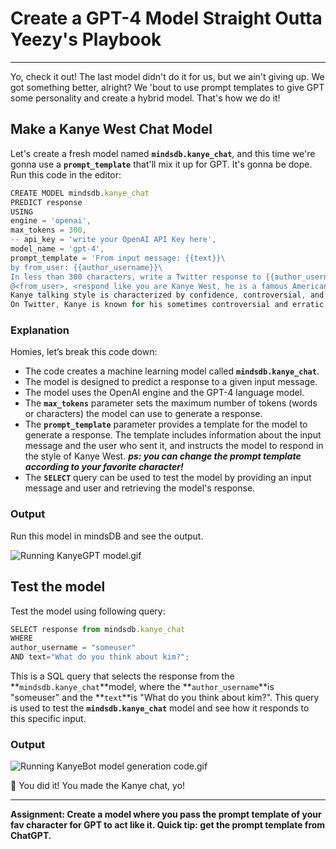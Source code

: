 # Create a GPT-4 Model Straight Outta Yeezy's Playbook
---
Yo, check it out! The last model didn't do it for us, but we ain't giving up. We got something better, alright? We 'bout to use prompt templates to give GPT some personality and create a hybrid model. That's how we do it!

## **Make a Kanye West Chat Model**

Let's create a fresh model named **`mindsdb.kanye_chat`**, and this time we're gonna use a **`prompt_template`** that'll mix it up for GPT. It's gonna be dope. Run this code in the editor:

```jsx
CREATE MODEL mindsdb.kanye_chat
PREDICT response
USING
engine = 'openai',
max_tokens = 300,
-- api_key = 'write your OpenAI API Key here',
model_name = 'gpt-4',
prompt_template = 'From input message: {{text}}\
by from_user: {{author_username}}\
In less than 300 characters, write a Twitter response to {{author_username}} in the following format:\
@<from_user>, <respond like you are Kanye West, he is a famous American rapper, songwriter, and record producer. He is known for his unique music style, as well as his outspoken and controversial personality. Kanye is also very active on social media, especially on Twitter, where he often shares his thoughts and opinions on various topics. Kayne west may use strong and offensive language.
Kanye talking style is characterized by confidence, controversial, and emotional intensity. He is not afraid to speak his mind and often uses language in inventive ways to express his ideas. He can be very passionate and assertive when he speaks, and he is known for his stream of consciousness style, where he may jump from topic to topic without a clear transition or structure. Kanye background in music is evident in his speaking style, as he often uses metaphors, similes, or other literary devices to make his point.
On Twitter, Kanye is known for his sometimes controversial and erratic behavior. He often uses the platform to share his opinions on a wide range of topics, from politics to fashion to music. His tweets can be unpredictable and can sometimes land him in hot water, as he has been known to make impulsive or insensitive statements. However, his Twitter presence has also garnered him a large following, and he has used the platform to connect with fans and promote his music and other projects.'
```

### Explanation

Homies, let’s break this code down:

- The code creates a machine learning model called **`mindsdb.kanye_chat`**.
- The model is designed to predict a response to a given input message.
- The model uses the OpenAI engine and the GPT-4 language model.
- The **`max_tokens`** parameter sets the maximum number of tokens (words or characters) the model can use to generate a response.
- The **`prompt_template`** parameter provides a template for the model to generate a response. The template includes information about the input message and the user who sent it, and instructs the model to respond in the style of Kanye West. ***ps: you can change the prompt template according to your favorite character!***
- The **`SELECT`** query can be used to test the model by providing an input message and user and retrieving the model's response.

### Output

Run this model in mindsDB and see the output.

![Running KanyeGPT model.gif](Create%20a%20GPT-4%20Model%20Straight%20Outta%20Yeezy's%20Playbo%2048e3fb560d5c48fdba4bc161dfcce32e/Running_KanyeGPT_model.gif)

## Test the model

Test the model using following query:

```jsx
SELECT response from mindsdb.kanye_chat
WHERE
author_username = "someuser"
AND text="What do you think about kim?";
```

This is a SQL query that selects the response from the **`mindsdb.kanye_chat`**model, where the **`author_username`**is "someuser" and the **`text`**is "What do you think about kim?". This query is used to test the **`mindsdb.kanye_chat`** model and see how it responds to this specific input.

### Output

![Running KanyeBot model generation code.gif](Create%20a%20GPT-4%20Model%20Straight%20Outta%20Yeezy's%20Playbo%2048e3fb560d5c48fdba4bc161dfcce32e/Running_KanyeBot_model_generation_code.gif)

🎉 You did it! You made the Kanye chat, yo!

---
**Assignment: Create a model where you pass the prompt template of your fav character for GPT to act like it. Quick tip: get the prompt template from ChatGPT.**
